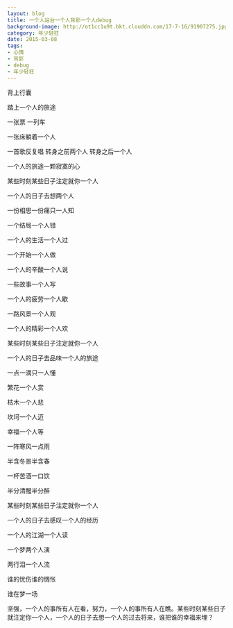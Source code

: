 ```yaml
---
layout: blog
title: 一个人站台一个人背影一个人debug
background-image: http://ot1cc1u9t.bkt.clouddn.com/17-7-16/91907275.jpg
category: 年少轻狂
date: 2015-03-08 
tags:
- 心情
- 背影
- debug
- 年少轻狂
---
```

 
背上行囊

踏上一个人的旅途

一张票 一列车

一张床躺着一个人

一首歌反复唱   转身之前两个人   转身之后一个人

一个人的旅途一颗寂寞的心

某些时刻某些日子注定就你一个人

一个人的日子去想两个人

一份相思一份痛只一人知

一个结局一个人错

一个人的生活一个人过

一个开始一个人做

一个人的辛酸一个人说

一些故事一个人写

一个人的疲劳一个人歇

一路风景一个人观

一个人的精彩一个人欢

某些时刻某些日子注定就你一个人

一个人的日子去品味一个人的旅途

一点一滴只一人懂

繁花一个人赏

枯木一个人悲

坎坷一个人迈

幸福一个人等

一阵寒风一点雨

半含冬景半含春

一杯苦酒一口饮

半分清醒半分醉

某些时刻某些日子注定就你一个人

一个人的日子去感叹一个人的经历

一个人的江湖一个人读

一个梦两个人演

两行泪一个人流

谁的忧伤谁的惆怅

谁在梦一场

坚强，一个人的事所有人在看，努力，一个人的事所有人在瞧。某些时刻某些日子就注定你一个人，一个人的日子去想一个人的过去将来，谁把谁的幸福来埋？